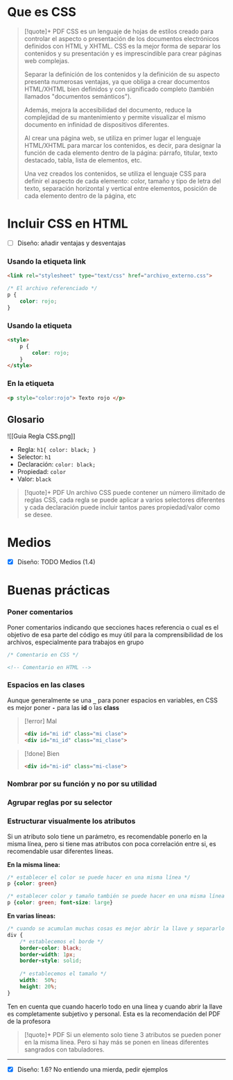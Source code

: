 # Que es CSS

>[!quote]+ PDF
>CSS es un lenguaje de hojas de estilos creado para controlar el aspecto o presentación de los documentos electrónicos definidos con HTML y XHTML. CSS es la mejor forma de separar los contenidos y su presentación y es imprescindible para crear páginas web complejas. 
>
> Separar la definición de los contenidos y la definición de su aspecto presenta numerosas ventajas, ya que obliga a crear documentos HTML/XHTML bien definidos y con significado completo (también llamados "documentos semánticos"). 
> 
> Además, mejora la accesibilidad del documento, reduce la complejidad de su mantenimiento y permite visualizar el mismo documento en infinidad de dispositivos diferentes. 
> 
> Al crear una página web, se utiliza en primer lugar el lenguaje HTML/XHTML para marcar los contenidos, es decir, para designar la función de cada elemento dentro de la página: párrafo, titular, texto destacado, tabla, lista de elementos, etc. 
> 
> Una vez creados los contenidos, se utiliza el lenguaje CSS para definir el aspecto de cada elemento: color, tamaño y tipo de letra del texto, separación horizontal y vertical entre elementos, posición de cada elemento dentro de la página, etc

# Incluir CSS en HTML

- [ ] Diseño: añadir ventajas y desventajas


### Usando la etiqueta link
```html
<link rel="stylesheet" type="text/css" href="archivo_externo.css"> 
```
```CSS
/* El archivo referenciado */
p {
	color: rojo;
}
```

### Usando la etiqueta 
```html
<style> 
	p {
		color: rojo;
	}
</style>
```


### En la etiqueta
```html
<p style="color:rojo"> Texto rojo </p>
```


## Glosario
![[Guia Regla CSS.png]]

- Regla: ```h1{ color: black; }```
- Selector: ```h1```
- Declaración: ```color: black;```
- Propiedad: ```color```
- Valor: ```black```

>[!quote]+ PDF
>Un archivo CSS puede contener un número ilimitado de reglas CSS, cada regla se puede aplicar a varios selectores diferentes y cada declaración puede incluir tantos pares propiedad/valor como se desee.

# Medios 
- [x] Diseño: TODO Medios (1.4)

# Buenas prácticas

### Poner comentarios
Poner comentarios indicando que secciones haces referencia o cual es el objetivo de esa parte del código es muy útil para la comprensibilidad de los archivos, especialmente para trabajos en grupo
```CSS
/* Comentario en CSS */
```
```HTML
<!-- Comentario en HTML -->
```

### Espacios en las clases
Aunque generalmente se una **`_`** para poner espacios en variables, en CSS es mejor poner **`-`** para las **id** o las **class** 

> [!error] Mal
> ```html
> <div id="mi id" class="mi clase">
> <div id="mi_id" class="mi_clase">
> ```

> [!done] Bien
> ```html
> <div id="mi-id" class="mi-clase">
> ```

### Nombrar por su función y no por su utilidad

### Agrupar reglas por su selector

### Estructurar visualmente los atributos
Si un atributo solo tiene un parámetro, es recomendable ponerlo en la misma línea, pero si tiene mas atributos con poca correlación entre si, es recomendable usar diferentes líneas.

**En la misma línea:**
```css
/* establecer el color se puede hacer en una misma línea */
p {color: green}

/* establecer color y tamaño también se puede hacer en una misma línea */
p {color: green; font-size: large}
```

**En varias líneas:**
```css
/* cuando se acumulan muchas cosas es mejor abrir la llave y separarlo por bloques, usando comentarios en cada uno */
div {
	/* establecemos el borde */
	border-color: black;
	border-width: 1px;
	border-style: solid;
	
	/* establecemos el tamaño */
	width:  50%;
	height: 20%;
}
```

Ten en cuenta que cuando hacerlo todo en una línea y cuando abrir la llave es completamente subjetivo y personal. Esta es la recomendación del PDF de la profesora 

>[!quote]+ PDF
> Si un elemento solo tiene 3 atributos se pueden poner en la misma línea. 
> Pero si hay más se ponen en líneas diferentes sangrados con tabuladores.

---
- [x] Diseño: 1.6? No entiendo una mierda, pedir ejemplos





